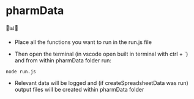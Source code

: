 # pharmData
💊📊🧐

- Place all the functions you want to run in the run.js file

- Then open the terminal (in vscode open built in terminal with ctrl + `) and from within pharmData folder run:
```
node run.js
```

- Relevant data will be logged and (if createSpreadsheetData was run) output files will be created within pharmData folder

